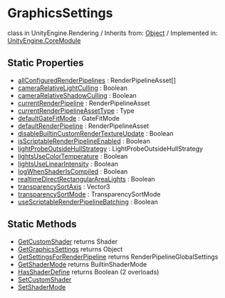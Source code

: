 # GraphicsSettings
class in UnityEngine.Rendering
 / Inherits from: <a href="https://docs.unity3d.com/6000.1/Documentation/ScriptReference/Object.html">Object</a> / Implemented in: <a href="https://docs.unity3d.com/6000.1/Documentation/ScriptReference/UnityEngine.CoreModule.html">UnityEngine.CoreModule</a>

## Static Properties
- <a href="https://docs.unity3d.com/6000.1/Documentation/ScriptReference/GraphicsSettings-allConfiguredRenderPipelines.html">allConfiguredRenderPipelines</a> : RenderPipelineAsset[]
- <a href="https://docs.unity3d.com/6000.1/Documentation/ScriptReference/GraphicsSettings-cameraRelativeLightCulling.html">cameraRelativeLightCulling</a> : Boolean
- <a href="https://docs.unity3d.com/6000.1/Documentation/ScriptReference/GraphicsSettings-cameraRelativeShadowCulling.html">cameraRelativeShadowCulling</a> : Boolean
- <a href="https://docs.unity3d.com/6000.1/Documentation/ScriptReference/GraphicsSettings-currentRenderPipeline.html">currentRenderPipeline</a> : RenderPipelineAsset
- <a href="https://docs.unity3d.com/6000.1/Documentation/ScriptReference/GraphicsSettings-currentRenderPipelineAssetType.html">currentRenderPipelineAssetType</a> : Type
- <a href="https://docs.unity3d.com/6000.1/Documentation/ScriptReference/GraphicsSettings-defaultGateFitMode.html">defaultGateFitMode</a> : GateFitMode
- <a href="https://docs.unity3d.com/6000.1/Documentation/ScriptReference/GraphicsSettings-defaultRenderPipeline.html">defaultRenderPipeline</a> : RenderPipelineAsset
- <a href="https://docs.unity3d.com/6000.1/Documentation/ScriptReference/GraphicsSettings-disableBuiltinCustomRenderTextureUpdate.html">disableBuiltinCustomRenderTextureUpdate</a> : Boolean
- <a href="https://docs.unity3d.com/6000.1/Documentation/ScriptReference/GraphicsSettings-isScriptableRenderPipelineEnabled.html">isScriptableRenderPipelineEnabled</a> : Boolean
- <a href="https://docs.unity3d.com/6000.1/Documentation/ScriptReference/GraphicsSettings-lightProbeOutsideHullStrategy.html">lightProbeOutsideHullStrategy</a> : LightProbeOutsideHullStrategy
- <a href="https://docs.unity3d.com/6000.1/Documentation/ScriptReference/GraphicsSettings-lightsUseColorTemperature.html">lightsUseColorTemperature</a> : Boolean
- <a href="https://docs.unity3d.com/6000.1/Documentation/ScriptReference/GraphicsSettings-lightsUseLinearIntensity.html">lightsUseLinearIntensity</a> : Boolean
- <a href="https://docs.unity3d.com/6000.1/Documentation/ScriptReference/GraphicsSettings-logWhenShaderIsCompiled.html">logWhenShaderIsCompiled</a> : Boolean
- <a href="https://docs.unity3d.com/6000.1/Documentation/ScriptReference/GraphicsSettings-realtimeDirectRectangularAreaLights.html">realtimeDirectRectangularAreaLights</a> : Boolean
- <a href="https://docs.unity3d.com/6000.1/Documentation/ScriptReference/GraphicsSettings-transparencySortAxis.html">transparencySortAxis</a> : Vector3
- <a href="https://docs.unity3d.com/6000.1/Documentation/ScriptReference/GraphicsSettings-transparencySortMode.html">transparencySortMode</a> : TransparencySortMode
- <a href="https://docs.unity3d.com/6000.1/Documentation/ScriptReference/GraphicsSettings-useScriptableRenderPipelineBatching.html">useScriptableRenderPipelineBatching</a> : Boolean

## Static Methods
- <a href="https://docs.unity3d.com/6000.1/Documentation/ScriptReference/GraphicsSettings.GetCustomShader.html">GetCustomShader</a> returns Shader
- <a href="https://docs.unity3d.com/6000.1/Documentation/ScriptReference/GraphicsSettings.GetGraphicsSettings.html">GetGraphicsSettings</a> returns Object
- <a href="https://docs.unity3d.com/6000.1/Documentation/ScriptReference/GraphicsSettings.GetSettingsForRenderPipeline.html">GetSettingsForRenderPipeline</a> returns RenderPipelineGlobalSettings
- <a href="https://docs.unity3d.com/6000.1/Documentation/ScriptReference/GraphicsSettings.GetShaderMode.html">GetShaderMode</a> returns BuiltinShaderMode
- <a href="https://docs.unity3d.com/6000.1/Documentation/ScriptReference/GraphicsSettings.HasShaderDefine.html">HasShaderDefine</a> returns Boolean (2 overloads)
- <a href="https://docs.unity3d.com/6000.1/Documentation/ScriptReference/GraphicsSettings.SetCustomShader.html">SetCustomShader</a>
- <a href="https://docs.unity3d.com/6000.1/Documentation/ScriptReference/GraphicsSettings.SetShaderMode.html">SetShaderMode</a>
